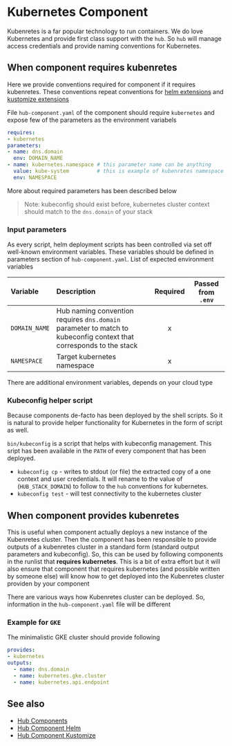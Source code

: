 # Kubernetes Component

Kubenretes is a far popular technology to run containers. We do love Kubernetes and provide  first class support with the `hub`. So `hub` will manage access credentials and provide naming conventions for Kubernetes.

## When component requires kubenretes

Here we provide conventions required for component if it requires kubenretes. These conventions repeat conventions for [helm extensions](hub-component-helm.md) and [kustomize extensions](hub-component-kustomize.md)

File `hub-component.yaml` of the component should require `kubernetes` and expose few of the parameters as the environment variabels

```yaml
requires:
- kubernetes
parameters:
- name: dns.domain
  env: DOMAIN_NAME
- name: kubernetes.namespace # this parameter name can be anything
  value: kube-system         # this is example of kubenretes namespace
  env: NAMESPACE
```

More about required parameters has been described below

> Note: kubeconfig should exist before, kubernetes cluster context should match to the `dns.domain` of your stack

### Input parameters

As every script, helm deployment scripts has been controlled via set off well-known environment variables. These variables should be defined in parameters section of `hub-component.yaml`. List of expected environment variables

| Variable   | Description | Required | Passed from `.env`
| :-------- | :-------- | :-: | :--:
| `DOMAIN_NAME` | Hub naming convention requires `dns.domain` parameter to match to kubeconfig context that corresponds to the stack | x |
| `NAMESPACE` | Target kubernetes namespace | x |

There are additional environment variables, depends on your cloud type

### Kubeconfig helper script

Because components de-facto has been deployed by the shell scripts. So it is natural to provide helper functionality for Kubernetes in the form of script as well.

`bin/kubeconfig` is a script that helps with kubeconfig management. This sript has been available in the `PATH` of every component that has been deployed.

* `kubeconfig cp` - writes to stdout (or file) the extracted copy of a one context and user credentials. It will rename to the value of (`HUB_STACK_DOMAIN`) to follow to the `hub` conventions for kubernetes.
* `kubeconfig test` - will test connectivity to the kubernetes cluster

## When component provides kubenretes

This is useful when component actually deploys a new instance of the Kubenretes cluster. Then the component has been responsible to provide outputs of a kubenretes cluster in a standard form (standard output parameters and kubeconfig). So, this can be used by following components in the runlist that __requires kubernetes__. This is a bit of extra effort but it will also ensure that component that requires kubernetes (and possible written by someone else) will know how to get deployed into the Kubenretes cluster providen by your component

There are various ways how Kubenretes cluster can be deployed. So, information in the `hub-component.yaml` file will be different

### Example for `GKE`

The minimalistic GKE cluster should provide following 

```yaml
provides:
- kubernetes
outputs:
  - name: dns.domain
  - name: kubernetes.gke.cluster
  - name: kubernetes.api.endpoint
```

## See also

* [Hub Components](hub-component.md)
* [Hub Component Helm](hub-component-helm.md)
* [Hub Component Kustomize](hub-component-kustomize.md)
